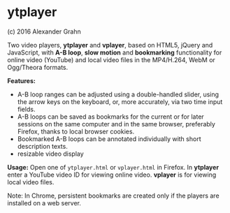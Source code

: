 # ytplayer

(c) 2016 Alexander Grahn

Two video players, **ytplayer** and **vplayer**, based on HTML5, jQuery and JavaScript, with **A-B loop**, **slow motion** and **bookmarking** functionality for online video (YouTube) and local video files in the MP4/H.264, WebM or Ogg/Theora formats.

**Features:**
- A-B loop ranges can be adjusted using a double-handled slider, using the arrow keys on the keyboard, or, more accurately, via two time input fields.
- A-B loops can be saved as bookmarks for the current or for later sessions on the same computer and in the same browser, preferably Firefox, thanks to local browser cookies.
- Bookmarked A-B loops can be annotated individually with short description texts.
- resizable video display

**Usage:** Open one of `ytplayer.html` or `vplayer.html` in Firefox. In **ytplayer** enter a YouTube video ID for viewing online video. **vplayer** is for viewing local video files.

Note: In Chrome, persistent bookmarks are created only if the players are installed on a web server.
